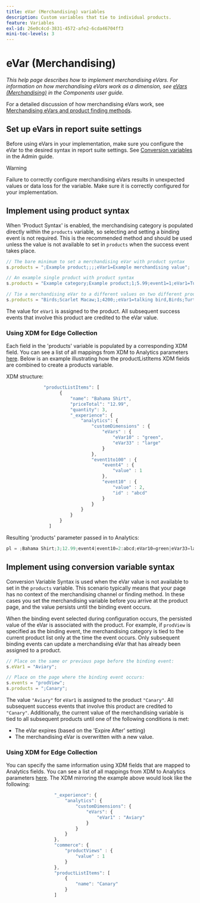 ```yaml
---
title: eVar (Merchandising) variables
description: Custom variables that tie to individual products.
feature: Variables
exl-id: 26e0c4cd-3831-4572-afe2-6cda46704ff3
mini-toc-levels: 3
---
```

# eVar (Merchandising)

*This help page describes how to implement merchandising eVars. For information on how merchandising eVars work as a dimension, see [eVars (Merchandising)](/help/components/dimensions/evar-merchandising.md) in the Components user guide.*

For a detailed discussion of how merchandising eVars work, see [Merchandising eVars and product finding methods](https://experienceleague.adobe.com/docs/analytics/admin/admin-tools/conversion-variables/merchandising-evars.html?lang=en).

## Set up eVars in report suite settings

Before using eVars in your implementation, make sure you configure the eVar to the desired syntax in report suite settings. See [Conversion variables](/help/admin/admin/conversion-var-admin/conversion-var-admin.md) in the Admin guide.

>[!WARNING]
>
>Failure to correctly configure merchandising eVars results in unexpected values or data loss for the variable. Make sure it is correctly configured for your implementation.

## Implement using product syntax

When 'Product Syntax' is enabled, the merchandising category is populated directly within the `products` variable, so selecting and setting a binding event is not required. This is the recommended method and should be used unless the value is not available to set in `products` when the success event takes place.

```js
// The bare minimum to set a merchandising eVar with product syntax
s.products = ";Example product;;;;eVar1=Example merchandising value";

// An example single product with product syntax
s.products = "Example category;Example product;1;5.99;event1=1;eVar1=Turtles";

// Tie a merchandising eVar to a different values on two different products
s.products = "Birds;Scarlet Macaw;1;4200;;eVar1=talking bird,Birds;Turtle dove;2;550;;eVar1=love birds";
```

The value for `eVar1` is assigned to the product. All subsequent success events that involve this product are credited to the eVar value.

### Using XDM for Edge Collection

Each field in the 'products' variable is populated by a corresponding XDM field. You can see a list of all mappings from XDM to Analytics parameters [here](https://experienceleague.adobe.com/docs/analytics/implementation/aep-edge/variable-mapping.html?lang=en). Below is an example illustrating how the productListItems XDM fields are combined to create a products variable.

XDM structure:

```js
              "productListItems": [
                    {
                        "name": "Bahama Shirt",
                        "priceTotal": "12.99",
                        "quantity": 3,
                        "_experience": {
                            "analytics": {
                                "customDimensions" : {
                                    "eVars" : {
                                        "eVar10" : "green",
                                        "eVar33" : "large"
                                    }
                                },
                                "event1to100" : {
                                    "event4" : {
                                        "value" : 1
                                    },
                                    "event10" : {
                                        "value" : 2,
                                        "id" : "abcd"
                                    }
                                }
                            }
                        }
                    }
                ]
```

Resulting 'products' parameter passed in to Analytics:

```js
pl = ;Bahama Shirt;3;12.99;event4|event10=2:abcd;eVar10=green|eVar33=large
```

## Implement using conversion variable syntax

Conversion Variable Syntax is used when the eVar value is not available to set in the `products` variable. This scenario typically means that your page has no context of the merchandising channel or finding method. In these cases you set the merchandising variable before you arrive at the product page, and the value persists until the binding event occurs.

When the binding event selected during configuration occurs, the persisted value of the eVar is associated with the product. For example, if `prodView` is specified as the binding event, the merchandising category is tied to the current product list only at the time the event occurs. Only subsequent binding events can update a merchandising eVar that has already been assigned to a product.

```js
// Place on the same or previous page before the binding event:
s.eVar1 = "Aviary";

// Place on the page where the binding event occurs:
s.events = "prodView";
s.products = ";Canary";
```

The value `"Aviary"` for `eVar1` is assigned to the product `"Canary"`. All subsequent success events that involve this product are credited to `"Canary"`. Additionally, the current value of the merchandising variable is tied to all subsequent products until one of the following conditions is met:

* The eVar expires (based on the 'Expire After' setting)
* The merchandising eVar is overwritten with a new value.

### Using XDM for Edge Collection

You can specify the same information using XDM fields that are mapped to Analytics fields. You can see a list of all mappings from XDM to Analytics parameters [here](https://experienceleague.adobe.com/docs/analytics/implementation/aep-edge/variable-mapping.html?lang=en). The XDM mirroring the example above would look like the following:

```js
                  "_experience": {
                      "analytics": {
                          "customDimensions": {
                              "eVars": {
                                  "eVar1" : "Aviary"
                              }
                          }
                      }
                  },
                  "commerce": {
                      "productViews" : {
                          "value" : 1
                      }
                  },
                  "productListItems": [
                      {
                          "name": "Canary"
                      }
                  ]
```
